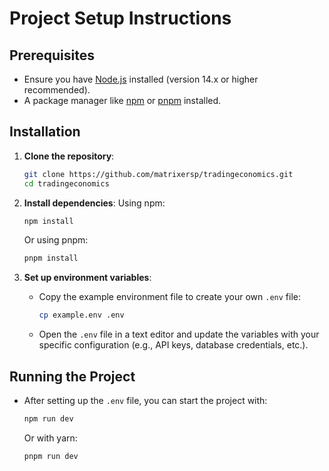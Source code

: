 # Project Setup Instructions

## Prerequisites

- Ensure you have [Node.js](https://nodejs.org/) installed (version 14.x or higher recommended).
- A package manager like [npm](https://www.npmjs.com/) or [pnpm](https://pnpm.io/) installed.

## Installation

1. **Clone the repository**:

   ```bash
   git clone https://github.com/matrixersp/tradingeconomics.git
   cd tradingeconomics
   ```

2. **Install dependencies**:
   Using npm:

   ```bash
   npm install
   ```

   Or using pnpm:

   ```bash
   pnpm install
   ```

3. **Set up environment variables**:
   - Copy the example environment file to create your own `.env` file:

     ```bash
     cp example.env .env
     ```

   - Open the `.env` file in a text editor and update the variables with your specific configuration (e.g., API keys, database credentials, etc.).

## Running the Project

- After setting up the `.env` file, you can start the project with:

  ```bash
  npm run dev
  ```

  Or with yarn:

  ```bash
  pnpm run dev
  ```

